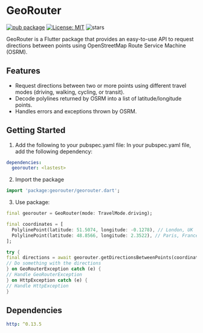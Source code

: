 # GeoRouter

[![pub package](https://img.shields.io/pub/v/georouter.svg)](https://pub.dev/packages/georouter)
[![License: MIT](https://img.shields.io/badge/License-MIT-yellow.svg)](https://opensource.org/licenses/MIT)
![stars](https://img.shields.io/github/stars/ahmedsaleh210/georouter)

GeoRouter is a Flutter package that provides an easy-to-use API to request directions between points using OpenStreetMap Route Service Machine (OSRM).

## Features

- Request directions between two or more points using different travel modes (driving, walking, cycling, or transit).
- Decode polylines returned by OSRM into a list of latitude/longitude points.
- Handles errors and exceptions thrown by OSRM.

## Getting Started
1. Add the following to your pubspec.yaml file:
In your pubspec.yaml file, add the following dependency:
```yaml
dependencies:
  georouter: <lastest>
```

2. Import the package
```dart
import 'package:georouter/georouter.dart';
```

3. Use package:
```dart
final georouter = GeoRouter(mode: TravelMode.driving);

final coordinates = [
  PolylinePoint(latitude: 51.5074, longitude: -0.1278), // London, UK
  PolylinePoint(latitude: 48.8566, longitude: 2.3522), // Paris, France
];

try {
final directions = await georouter.getDirectionsBetweenPoints(coordinates);
// Do something with the directions
} on GeoRouterException catch (e) {
// Handle GeoRouterException
} on HttpException catch (e) {
// Handle HttpException
}
```

## Dependencies
```yaml
http: ^0.13.5
```
